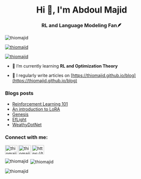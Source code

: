 <h1 align="center">Hi 👋, I'm Abdoul Majid</h1>
<h3 align="center">RL and Language Modeling Fan🪶</h3>

<p align="left"> <img src="https://komarev.com/ghpvc/?username=thiomajid&label=Profile%20views&color=0e75b6&style=flat" alt="thiomajid" /> </p>

<p align="left"> <a href="https://github.com/ryo-ma/github-profile-trophy"><img src="https://github-profile-trophy.vercel.app/?username=thiomajid" alt="thiomajid" /></a> </p>

<p align="left"> <a href="https://twitter.com/thiomajid" target="blank"><img src="https://img.shields.io/twitter/follow/thiomajid?logo=twitter&style=for-the-badge" alt="thiomajid" /></a> </p>

- 🌱 I’m currently learning **RL and Optimization Theory**

- 📝 I regularly write articles on [https://thiomajid.github.io/blog](https://thiomajid.github.io/blog)

### Blogs posts
<!-- BLOG-POST-LIST:START -->
- [Reinforcement Learning 101](https://thiomajid.github.io/blog/reinforcement-learning-101/)
- [An introduction to LoRA](https://thiomajid.github.io/blog/an-introduction-to-lora/)
- [Genesis](https://thiomajid.github.io/projects/genesis/)
- [EfLight](https://thiomajid.github.io/projects/eflight/)
- [WeathyDotNet](https://thiomajid.github.io/projects/weathydotnet/)
<!-- BLOG-POST-LIST:END -->

<h3 align="left">Connect with me:</h3>
<p align="left">
<a href="https://twitter.com/thiomajid" target="blank"><img align="center" src="https://raw.githubusercontent.com/rahuldkjain/github-profile-readme-generator/master/src/images/icons/Social/twitter.svg" alt="thiomajid" height="30" width="40" /></a>
<a href="https://linkedin.com/in/thiomajid" target="blank"><img align="center" src="https://raw.githubusercontent.com/rahuldkjain/github-profile-readme-generator/master/src/images/icons/Social/linked-in-alt.svg" alt="thiomajid" height="30" width="40" /></a>
<a href="/https://thiomajid.github.io/rss.xml" target="blank"><img align="center" src="https://raw.githubusercontent.com/rahuldkjain/github-profile-readme-generator/master/src/images/icons/Social/rss.svg" alt="https://thiomajid.github.io/rss.xml" height="30" width="40" /></a>
</p>

<p><img align="left" src="https://github-readme-stats.vercel.app/api/top-langs?username=thiomajid&show_icons=true&locale=en&layout=compact" alt="thiomajid" /></p>

<p>&nbsp;<img align="center" src="https://github-readme-stats.vercel.app/api?username=thiomajid&show_icons=true&locale=en" alt="thiomajid" /></p>

<p><img align="center" src="https://github-readme-streak-stats.herokuapp.com/?user=thiomajid&" alt="thiomajid" /></p>

